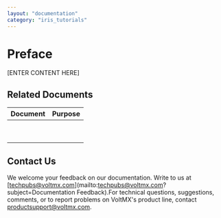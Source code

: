 ```yaml
---
layout: "documentation"
category: "iris_tutorials"
---
```

                             

Preface
=======

\[ENTER CONTENT HERE\]

Related Documents
-----------------

  
| Document | Purpose |
| --- | --- |
|   |   |
|   |   |

Contact Us
----------

We welcome your feedback on our documentation. Write to us at [techpubs@voltmx.com](mailto:techpubs@voltmx.com?subject=Documentation Feedback).For technical questions, suggestions, comments, or to report problems on VoltMX's product line, contact [productsupport@voltmx.com](mailto:productsupport@voltmx.com).

